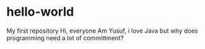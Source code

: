 # hello-world
My first repository
Hi, everyone
Am Yusuf, i love Java but why does programming need a lot of committment?
